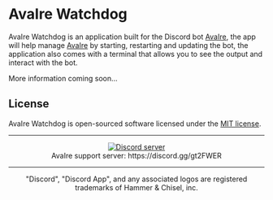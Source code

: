 AvaIre Watchdog
============

AvaIre Watchdog is an application built for the Discord bot [AvaIre](https://github.com/avaire/avaire), the app will help manage [AvaIre](https://github.com/avaire/avaire) by starting, restarting and updating the bot, the application also comes with a terminal that allows you to see the output and interact with the bot.

More information coming soon...

## License

AvaIre Watchdog is open-sourced software licensed under the [MIT license](http://opensource.org/licenses/MIT).

---

<p align="center">
  <a href="https://discord.gg/gt2FWER"><img src="https://discordapp.com/api/guilds/284083636368834561/widget.png?style=banner2" alt="Discord server"></a>
  <br>AvaIre support server: https://discord.gg/gt2FWER
</p>

---

<p align="center">
    "Discord", "Discord App", and any associated logos are registered trademarks of Hammer & Chisel, inc.
</p>
